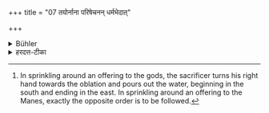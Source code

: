 +++
title = "07 तयोर्नाना परिषेचनन् धर्मभेदात्"

+++

<details><summary>Bühler</summary>

7. The sprinkling with water (which precedes and follows the oblation) of these two (Balis, takes place) separately, on account of the difference of the rule (for each case). [^6] 


[^6]:  In sprinkling around an offering to the gods, the sacrificer turns his right hand towards the oblation and pours out the water, beginning in the south and ending in the east. In sprinkling around an offering to the Manes, exactly the opposite order is to be followed.
</details>

<details><summary>हरदत्त-टीका</summary>

## सूत्रम्
तयोर्नाना परिषेचनं धर्मभेदात् ॥ ७॥  
## टिप्पनी
तयोरनन्तरोक्तयोर्बल्योरेकस्मिन् देशे समवेतयोरपि नाना पृथक् परिषेचनं कर्त्तव्यम् । कुतः ? धर्मभेदात्। पित्र्यस्याऽप्रदक्षिणं परिषेचनं कर्तव्यम् । इतरस्य दैवत्वात्प्रदक्षिणमिति ॥ ७॥
</details>
